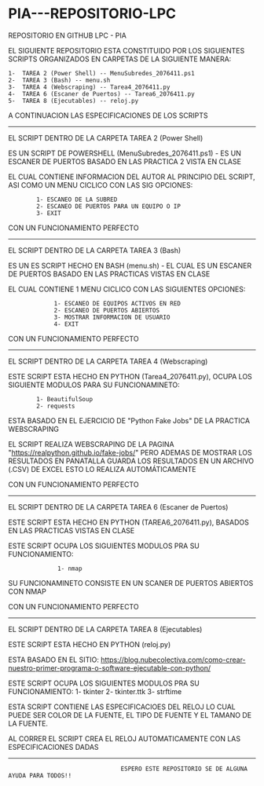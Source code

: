 # PIA---REPOSITORIO-LPC
REPOSITORIO EN GITHUB LPC - PIA

EL SIGUIENTE REPOSITORIO ESTA CONSTITUIDO POR LOS SIGUIENTES SCRIPTS ORGANIZADOS EN CARPETAS DE LA SIGUIENTE MANERA:

~~~~~~~~~~~~~~~~~~~~~~~~~~~~~~~~~~~~~~~~~~~~~~~~~~~~~
1-  TAREA 2 (Power Shell) -- MenuSubredes_2076411.ps1
2-  TAREA 3 (Bash) -- menu.sh
3-  TAREA 4 (Webscraping) -- Tarea4_2076411.py
4-  TAREA 6 (Escaner de Puertos) -- Tarea6_2076411.py
5-  TAREA 8 (Ejecutables) -- reloj.py
~~~~~~~~~~~~~~~~~~~~~~~~~~~~~~~~~~~~~~~~~~~~~~~~~~~~~~

A CONTINUACION LAS ESPECIFICACIONES DE LOS SCRIPTS 

--------------------------------------------------------------------------------------------------------------
EL SCRIPT DENTRO DE LA CARPETA  TAREA 2 (Power Shell)

ES UN SCRIPT DE POWERSHELL (MenuSubredes_2076411.ps1) - ES UN ESCANER DE PUERTOS BASADO EN LAS PRACTICA 2 VISTA EN CLASE

EL CUAL CONTIENE INFORMACION DEL AUTOR AL PRINCIPIO DEL SCRIPT, ASI COMO UN MENU CICLICO CON LAS SIG OPCIONES:

            1- ESCANEO DE LA SUBRED
            2- ESCANEO DE PUERTOS PARA UN EQUIPO O IP
            3- EXIT

CON UN FUNCIONAMIENTO PERFECTO

--------------------------------------------------------------------------------------------------------------

EL SCRIPT DENTRO DE LA CARPETA TAREA 3 (Bash)

ES UN ES SCRIPT HECHO EN BASH (menu.sh) - EL CUAL ES UN ESCANER DE PUERTOS BASADO EN LAS PRACTICAS VISTAS EN CLASE

EL CUAL CONTIENE 1 MENU CICLICO CON LAS SIGUIENTES OPCIONES:
                  
                 1- ESCANEO DE EQUIPOS ACTIVOS EN RED
                 2- ESCANEO DE PUERTOS ABIERTOS
                 3- MOSTRAR INFORMACION DE USUARIO
                 4- EXIT
                 

CON UN FUNCIONAMIENTO PERFECTO

--------------------------------------------------------------------------------------------------------------
EL SCRIPT DENTRO DE LA CARPETA  TAREA 4 (Webscraping)

ESTE SCRIPT ESTA HECHO EN PYTHON (Tarea4_2076411.py), OCUPA LOS SIGUIENTE MODULOS PARA SU FUNCIONAMINETO:
            
            1- BeautifulSoup
            2- requests
            
 ESTA BASADO EN EL EJERCICIO DE "Python Fake Jobs" DE LA PRACTICA WEBSCRAPING
 
EL SCRIPT REALIZA WEBSCRAPING DE LA PAGINA "https://realpython.github.io/fake-jobs/" PERO ADEMAS DE MOSTRAR LOS RESULTADOS EN PANATALLA GUARDA LOS RESULTADOS EN UN ARCHIVO (.CSV) DE EXCEL ESTO LO REALIZA AUTOMÁTICAMENTE


CON UN FUNCIONAMIENTO PERFECTO

--------------------------------------------------------------------------------------------------------------

EL SCRIPT DENTRO DE LA CARPETA TAREA 6 (Escaner de Puertos)

ESTE SCRIPT ESTA HECHO EN PYTHON (TAREA6_2076411.py), BASADOS EN LAS PRACTICAS VISTAS EN CLASE

ESTE SCRIPT OCUPA LOS SIGUIENTES MODULOS PRA SU FUNCIONAMIENTO:
                  
                  1- nmap
                  
SU FUNCIONAMINETO CONSISTE EN UN SCANER DE PUERTOS ABIERTOS CON NMAP

CON UN FUNCIONAMIENTO PERFECTO

--------------------------------------------------------------------------------------------------------------
EL SCRIPT DENTRO DE LA CARPETA  TAREA 8 (Ejecutables)

ESTE SCRIPT ESTA HECHO EN PYTHON (reloj.py)

ESTA BASADO EN EL SITIO: https://blog.nubecolectiva.com/como-crear-nuestro-primer-programa-o-software-ejecutable-con-python/ 

ESTE SCRIPT OCUPA LOS SIGUIENTES MODULOS PRA SU FUNCIONAMIENTO:
            1- tkinter
            2- tkinter.ttk
            3- strftime
            
ESTA SCRIPT CONTIENE LAS ESPECIFICACIOES DEL RELOJ LO CUAL PUEDE SER COLOR DE LA FUENTE, EL TIPO DE FUENTE Y EL TAMANO DE LA FUENTE.

AL CORRER EL SCRIPT CREA EL RELOJ AUTOMATICAMENTE CON LAS ESPECIFICACIONES DADAS 

--------------------------------------------------------------------------------------------------------------

                                    
                                    ESPERO ESTE REPOSITORIO SE DE ALGUNA AYUDA PARA TODOS!!





